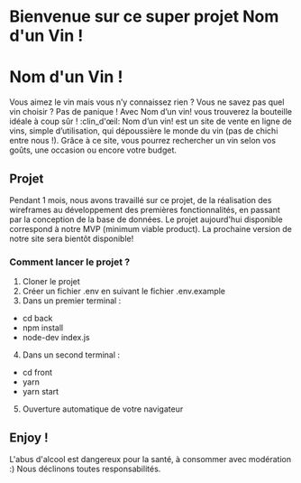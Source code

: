 # Bienvenue sur ce super projet Nom d'un Vin !
# Nom d'un Vin !
Vous aimez le vin mais vous n’y connaissez rien ? Vous ne savez pas quel vin choisir ? Pas de panique ! Avec Nom d’un vin! vous trouverez la bouteille idéale à coup sûr ! :clin_d'œil:
Nom d’un vin! est un site de vente en ligne de vins, simple d’utilisation, qui dépoussière le monde du vin (pas de chichi entre nous !).
Grâce à ce site, vous pourrez rechercher un vin selon vos goûts, une occasion ou encore votre budget.
## Projet
Pendant 1 mois, nous avons travaillé sur ce projet, de la réalisation des wireframes au développement des premières fonctionnalités, en passant par la conception de la base de données.
Le projet aujourd'hui disponible correspond à notre MVP (minimum viable product).
La prochaine version de notre site sera bientôt disponible!
### Comment lancer le projet ?
1.	Cloner le projet
2.	Créer un fichier .env en suivant le fichier .env.example
3.	 Dans un premier terminal :
* cd back
* npm install
* node-dev index.js
4.	Dans un second terminal :
* cd front
* yarn
* yarn start
5.	Ouverture automatique de votre navigateur
## Enjoy !
L'abus d'alcool est dangereux pour la santé, à consommer avec modération :)
Nous déclinons toutes responsabilités.
